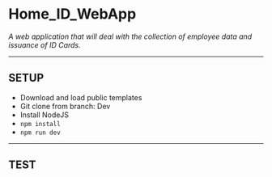# Home_ID_WebApp

*A web application that will deal with the collection of employee data and issuance of ID Cards.*

---

## SETUP
- Download and load public templates
- Git clone from branch: Dev
- Install NodeJS 
- `npm install`
- `npm run dev`

---

## TEST

